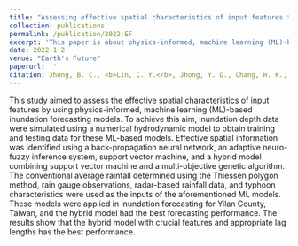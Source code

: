 ```yaml
---
title: "Assessing effective spatial characteristics of input features through physics-informed machine learning models in inundation forecasting during typhoons"
collection: publications
permalink: /publication/2022-EF
excerpt: 'This paper is about physics-informed, machine learning (ML)-based inundation forecasting models.'
date: 2022-1-2
venue: "Earth's Future"
paperurl: ''
citation: Jhong, B. C., <b>Lin, C. Y.</b>, Jhong, Y. D., Chang, H. K., Chu, J. L., & Fang, H. T. (2022). Assessing effective spatial characteristics of input features through physics-informed machine learning models in inundation forecasting during typhoons, <i>Hydrological Sciences Journal</i>.
---
```


This study aimed to assess the effective spatial characteristics of input features by using physics-informed, machine learning (ML)-based inundation forecasting models. To achieve this aim, inundation depth data were simulated using a numerical hydrodynamic model to obtain training and testing data for these ML-based models. Effective spatial information was identified using a back-propagation neural network, an adaptive neuro-fuzzy inference system, support vector machine, and a hybrid model combining support vector machine and a multi-objective genetic algorithm. The conventional average rainfall determined using the Thiessen polygon method, rain gauge observations, radar-based rainfall data, and typhoon characteristics were used as the inputs of the aforementioned ML models. These models were applied in inundation forecasting for Yilan County, Taiwan, and the hybrid model had the best forecasting performance. The results show that the hybrid model with crucial features and appropriate lag lengths has the best performance.